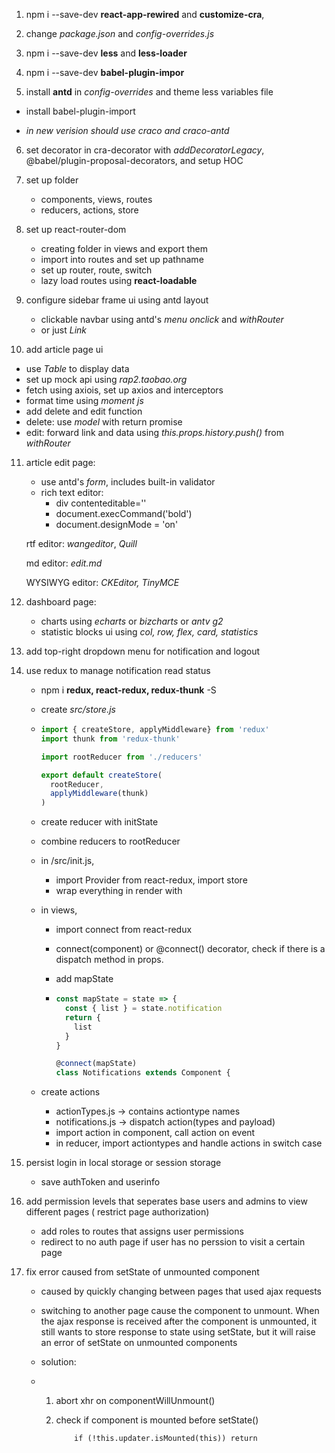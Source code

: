 1. npm i --save-dev **react-app-rewired** and **customize-cra**, 

2. change *package.json* and *config-overrides.js*

3. npm i --save-dev **less** and **less-loader**

4. npm i  --save-dev **babel-plugin-impor** 

5.  install **antd** in *config-overrides* and theme less variables file

   * install babel-plugin-import

   * *in new verision should use craco and craco-antd*

6. set decorator in cra-decorator with *addDecoratorLegacy*, @babel/plugin-proposal-decorators,  and setup HOC

7. set up folder

   * components, views, routes
   * reducers, actions, store

8. set up react-router-dom 

   * creating folder in views and export them 
   * import into routes and set up pathname
   * set up router, route, switch
   * lazy load routes using **react-loadable**

9. configure sidebar frame ui using antd layout

   * clickable navbar using antd's *menu onclick* and *withRouter*
   * or just *Link*

10. add article page ui

   * use *Table* to display data 
   * set up mock api using *rap2.taobao.org* 
   * fetch using axiois, set up axios and interceptors
   * format time using *moment js* 
   * add delete and edit function
   * delete: use *model* with return promise 
   * edit: forward link and data using *this.props.history.push()* from *withRouter*

11. article edit page:

    * use antd's *form*, includes built-in validator 
    * rich text editor: 
      * div contenteditable=''
      * document.execCommand('bold')
      * document.designMode = 'on'

    rtf editor: *wangeditor*, *Quill*

    md editor: *edit.md*

    WYSIWYG editor: *CKEditor, TinyMCE*

12. dashboard page:

    * charts using *echarts* or *bizcharts* or *antv g2*
    * statistic blocks ui using *col, row, flex, card, statistics*

13. add top-right dropdown menu for notification and logout

14. use redux to manage notification read status

    * npm i **redux, react-redux, redux-thunk** -S

    * create *src/store.js*

    * ```js
      import { createStore, applyMiddleware} from 'redux'
      import thunk from 'redux-thunk'
      
      import rootReducer from './reducers'
      
      export default createStore(
        rootReducer,
        applyMiddleware(thunk)
      )
      ```

    * create reducer with initState

    * combine reducers to rootReducer

    * in /src/init.js,

      *  import Provider from react-redux, import store
      * wrap everything in render with <Provider store={store}>

    * in views,

      *  import connect from react-redux

      * connect(component) or @connect() decorator, check if there is a dispatch method in props.

      * add mapState

      * ```js
        const mapState = state => {
          const { list } = state.notification
          return {
            list
          }
        }
        
        @connect(mapState)
        class Notifications extends Component {
        ```

    * create actions

      * actionTypes.js -> contains actiontype names
      * notifications.js -> dispatch action(types and payload)
      * import action in component, call action on event 
      * in reducer, import actiontypes and handle actions in switch case

15. persist login in local storage or session storage
    * save authToken and userinfo 



16. add permission levels that seperates base users and admins to view different pages ( restrict page authorization)
    * add roles to routes that assigns user permissions
    * redirect to no auth page if user has no perssion to visit a certain page

17. fix error caused from setState of unmounted component

    * caused by quickly changing between pages that used ajax requests

    * switching to another page cause the component to unmount. When the ajax response is received after the component is unmounted, it still wants to store response to state using setState, but it will raise an error of setState on unmounted components 

    * solution: 

    * 1. abort xhr on componentWillUnmount()

      2. check if component is mounted before setState()

         ```
             if (!this.updater.isMounted(this)) return 
         ```

         